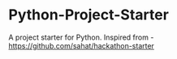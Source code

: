 # Python-Project-Starter
A project starter for Python. Inspired from - https://github.com/sahat/hackathon-starter
